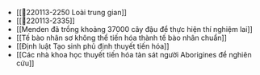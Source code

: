 - [[💬220113-2250 Loài trung gian]]
- [[💬220113-2335]]
- [[Menden đã trồng khoảng 37000 cây đậu để thực hiện thí nghiệm lai]]
- [[Tế bào nhân sơ không thể tiến hóa thành tế bào nhân chuẩn]]
- [[Định luật Tạo sinh phủ định thuyết tiến hóa]]
- [[Các nhà khoa học thuyết tiến hóa tàn sát người Aborigines để nghiên cứu]]
